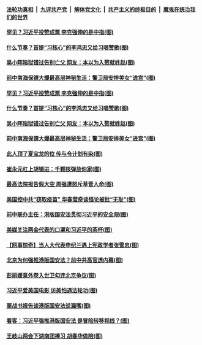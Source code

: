 ####  [法轮功真相](../../../../basic/blob/master/README.md?t=05291431) &nbsp;|&nbsp; [九评共产党](../../../../9ping.md/blob/master/README.md?t=05291431) &nbsp;|&nbsp; [解体党文化](../../../../jtdwh.md/blob/master/README.md?t=05291431)  &nbsp;|&nbsp; [共产主义的终极目的](../../../../gczydzjmd.md/blob/master/README.md?t=05291431) &nbsp;|&nbsp; [魔鬼在统治我们的世界](../../../../mgztzwmdsj.md/blob/master/README.md?t=05291431) 

#### [罕见？习近平投赞成票 李克强伸的是中指(图)](../pages/p2/934822.md?t=05291431) 

#### [什么节奏？首提“习核心”的李鸿忠又给习唱赞歌(图)](../pages/p2/934793.md?t=05291431) 



#### [吴小晖陷狱错过告别亡父 网友：本以为入赘就姓赵(图)](../pages/p2/934709.md?t=05291431) 

#### [前中南海保镖大爆最高层神秘生活：警卫局安排美女“进宫”(图)](../pages/p2/934382.md?t=05291431) 

#### [罕见？习近平投赞成票 李克强伸的是中指(图)](../pages/p2/934822.md?t=05291431) 

#### [什么节奏？首提“习核心”的李鸿忠又给习唱赞歌(图)](../pages/p2/934793.md?t=05291431) 




#### [吴小晖陷狱错过告别亡父 网友：本以为入赘就姓赵(图)](../pages/p2/934709.md?t=05291431) 

#### [前中南海保镖大爆最高层神秘生活：警卫局安排美女“进宫”(图)](../pages/p2/934382.md?t=05291431) 

#### [此人顶了夏宝龙的位 传与令计划有染(图)](../pages/p2/934649.md?t=05291431) 

#### [崔永元杠上胡锡进：千颗核弹放你家(图)](../pages/p2/934623.md?t=05291431) 

#### [最高法院报告假大空 周强遭怒斥草菅人命(图)](../pages/p2/934527.md?t=05291431) 

#### [美国控中共“窃取疫苗” 华春莹奇谈怪论被批“无耻”(图)](../pages/p2/934624.md?t=05291431) 

#### [前中联办主任：港版国安法贯彻习近平的安全观(图)](../pages/p2/934609.md?t=05291431) 

#### [美媒关注两会代表的口罩和习近平的茶杯(图)](../pages/p2/934537.md?t=05291431) 

#### [【网事惊奇】当人大代表申纪兰遇上宪政学者张雪忠(图)](../pages/p2/934515.md?t=05291431) 

#### [北京为何强推港版国安法？前中共高官透内幕(图)](../pages/p2/934494.md?t=05291431) 

#### [彭丽媛意外卷入世卫勾连北京争议(图)](../pages/p2/934476.md?t=05291431) 

#### [习近平爱美国电影 访美怕遇法轮功(图)](../pages/p2/934380.md?t=05291431) 

#### [栗战书报告谈港版国安法说漏嘴(图)](../pages/p2/934408.md?t=05291431) 

#### [看客：习近平强推港版国安法 是冒险转移视线？(图)](../pages/p2/934384.md?t=05291431) 

#### [王岐山两会下湖南团捧习 胡春华做陪(图)](../pages/p2/934316.md?t=05291431) 

